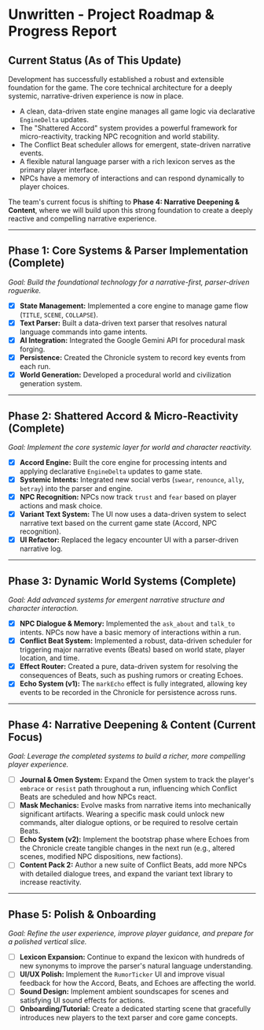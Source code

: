 # Unwritten - Project Roadmap & Progress Report

## Current Status (As of This Update)

Development has successfully established a robust and extensible foundation for the game. The core technical architecture for a deeply systemic, narrative-driven experience is now in place.

-   A clean, data-driven state engine manages all game logic via declarative `EngineDelta` updates.
-   The "Shattered Accord" system provides a powerful framework for micro-reactivity, tracking NPC recognition and world stability.
-   The Conflict Beat scheduler allows for emergent, state-driven narrative events.
-   A flexible natural language parser with a rich lexicon serves as the primary player interface.
-   NPCs have a memory of interactions and can respond dynamically to player choices.

The team's current focus is shifting to **Phase 4: Narrative Deepening & Content**, where we will build upon this strong foundation to create a deeply reactive and compelling narrative experience.

---

## Phase 1: Core Systems & Parser Implementation (Complete)

*Goal: Build the foundational technology for a narrative-first, parser-driven roguerike.*

-   [x] **State Management:** Implemented a core engine to manage game flow (`TITLE`, `SCENE`, `COLLAPSE`).
-   [x] **Text Parser:** Built a data-driven text parser that resolves natural language commands into game intents.
-   [x] **AI Integration:** Integrated the Google Gemini API for procedural mask forging.
-   [x] **Persistence:** Created the Chronicle system to record key events from each run.
-   [x] **World Generation:** Developed a procedural world and civilization generation system.

---

## Phase 2: Shattered Accord & Micro-Reactivity (Complete)

*Goal: Implement the core systemic layer for world and character reactivity.*

-   [x] **Accord Engine:** Built the core engine for processing intents and applying declarative `EngineDelta` updates to game state.
-   [x] **Systemic Intents:** Integrated new social verbs (`swear`, `renounce`, `ally`, `betray`) into the parser and engine.
-   [x] **NPC Recognition:** NPCs now track `trust` and `fear` based on player actions and mask choice.
-   [x] **Variant Text System:** The UI now uses a data-driven system to select narrative text based on the current game state (Accord, NPC recognition).
-   [x] **UI Refactor:** Replaced the legacy encounter UI with a parser-driven narrative log.

---

## Phase 3: Dynamic World Systems (Complete)

*Goal: Add advanced systems for emergent narrative structure and character interaction.*

-   [x] **NPC Dialogue & Memory:** Implemented the `ask_about` and `talk_to` intents. NPCs now have a basic memory of interactions within a run.
-   [x] **Conflict Beat System:** Implemented a robust, data-driven scheduler for triggering major narrative events (Beats) based on world state, player location, and time.
-   [x] **Effect Router:** Created a pure, data-driven system for resolving the consequences of Beats, such as pushing rumors or creating Echoes.
-   [x] **Echo System (v1):** The `markEcho` effect is fully integrated, allowing key events to be recorded in the Chronicle for persistence across runs.

---

## Phase 4: Narrative Deepening & Content (Current Focus)

*Goal: Leverage the completed systems to build a richer, more compelling player experience.*

-   [ ] **Journal & Omen System:** Expand the Omen system to track the player's `embrace` or `resist` path throughout a run, influencing which Conflict Beats are scheduled and how NPCs react.
-   [ ] **Mask Mechanics:** Evolve masks from narrative items into mechanically significant artifacts. Wearing a specific mask could unlock new commands, alter dialogue options, or be required to resolve certain Beats.
-   [ ] **Echo System (v2):** Implement the bootstrap phase where Echoes from the Chronicle create tangible changes in the next run (e.g., altered scenes, modified NPC dispositions, new factions).
-   [ ] **Content Pack 2:** Author a new suite of Conflict Beats, add more NPCs with detailed dialogue trees, and expand the variant text library to increase reactivity.

---

## Phase 5: Polish & Onboarding

*Goal: Refine the user experience, improve player guidance, and prepare for a polished vertical slice.*

-   [ ] **Lexicon Expansion:** Continue to expand the lexicon with hundreds of new synonyms to improve the parser's natural language understanding.
-   [ ] **UI/UX Polish:** Implement the `RumorTicker` UI and improve visual feedback for how the Accord, Beats, and Echoes are affecting the world.
-   [ ] **Sound Design:** Implement ambient soundscapes for scenes and satisfying UI sound effects for actions.
-   [ ] **Onboarding/Tutorial:** Create a dedicated starting scene that gracefully introduces new players to the text parser and core game concepts.
